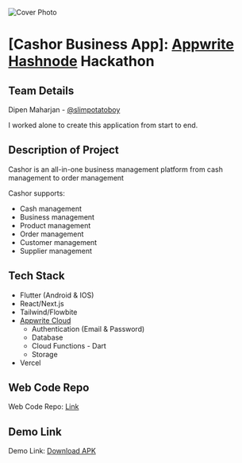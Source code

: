 

![Cover Photo](https://cashor.vercel.app/cover.png)


# [Cashor Business App]: [Appwrite](https://appwrite.io) [Hashnode](https://hashnode.com) Hackathon

## Team Details

Dipen Maharjan - [@slimpotatoboy](https://twitter.com/slimpotatoboy)

I worked alone to create this application from start to end.

## Description of Project

Cashor is an all-in-one business management platform from cash management to order management

Cashor supports:
- Cash management
- Business management
- Product management
- Order management
- Customer management
- Supplier management

## Tech Stack

- Flutter (Android & IOS)
- React/Next.js
- Tailwind/Flowbite
- [Appwrite Cloud](https://cloud.appwrite.io/)
    - Authentication (Email & Password)
    - Database
    - Cloud Functions - Dart
    - Storage
- Vercel

## Web Code Repo

Web Code Repo: [Link](https://github.com/slimpotatoboy/cashor_web)

## Demo Link

Demo Link: [Download APK](https://cashor.vercel.app/download)